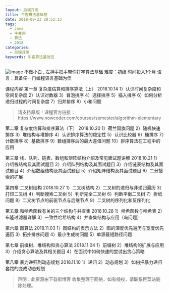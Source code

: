 ```yaml
---
layout: 后端开发
title: 牛客算法基础班
date: 2018-09-23 20:52:13
tags:
  - Java
  - 牛客网
  - 算法
  - 2018
categories:
  - 后端开发
keywords: 牛客算法基础班
---
```

![image](//uploadfiles.nowcoder.com/images/20180309/59_1520581830044_F5C836707A326C06548539802130222F)
不做小白 , 左神手把手带你打牢算法基础
难度：初级 时间投入1个月 语言：具备任一门编程语言基础为佳

课程内容
第一章
复杂度估算和排序算法（上） 2018.10.14
1）认识时间复杂度和空间复杂度
2）认识对数器
3）冒泡排序
4）选择排序
5）插入排序
6）如何分析递归过程的时间复杂度
7）归并排序
8）小和问题

<!-- more -->
<blockquote class="blockquote-center">
请支持原版！课程官方链接：https://www.nowcoder.com/courses/semester/algorithm-elementary</blockquote>
</blockquote>


第二章
复杂度估算和排序算法（下） 2018.10.20
1）荷兰国旗问题
2）随机快速排序
3）堆结构与堆排序
4）认识排序算法的稳定性
5）认识比较器
6）桶排序
7）计数排序
8）基数排序
9）数组排序后的最大差值问题
10）排序算法在工程中的应用

第三章
栈、队列、链表、数组和矩阵结构介绍及常见面试题讲解 2018.10.21
1）介绍栈结构及其面试题目
2）介绍队列结构及其面试题目
3）介绍链表结构及其面试题目
4）介绍数组结构及其面试题目
5）介绍矩阵结构及其面试题目
6）二分搜索的扩展

第四章
二叉树结构 2018.10.27
1）二叉树结构
2）二叉树的递归与非递归遍历
3）打印二叉树
4）判断搜索二叉树
5）判断完全二叉树
6）判断平衡二叉树
7）折纸问题
8）二叉树节点的前驱节点与后继节点
9）二叉树的序列化和反序列化

第五章
和哈希函数有关的三个结构与并查集 2018.10.28
1）哈希函数与哈希表
2）布隆过滤器详解
3）一致性哈希结构
4）并查集结构与应用（岛问题）

第六章
图算法 2018.11.03
1）图结构的表示方法
2）图的深度优先遍历与宽度优先遍历
3）拓扑排序问题
4）最小生成树问题
5）单源最短路径问题

第七章
前缀树、堆结构和贪心算法 2018.11.04
1）前缀树
2）堆结构的扩展与应用
3）介绍贪心算法及其相关题目
4）在面试中如何快速的尝试出贪心策略

第八章
暴力递归到动态规划 2018.11.10
1）递归
2）动态规划
3）如何把暴力递归套路的变成动态规划

<blockquote class="blockquote-center">声明：此资源由下载街博客 收集整理于网络，如有侵权，请联系巨菜站删除处理。</blockquote>

<div id="jspay" sid="s5Q0LmC4640" style="display:none">s5Q0LmC4640</div>
<script type="text/javascript" src="https://www.fageka.com/j.js"></script>
<script type="text/javascript" src="https://www.fageka.com/f.js" charset="utf-8"></script>
